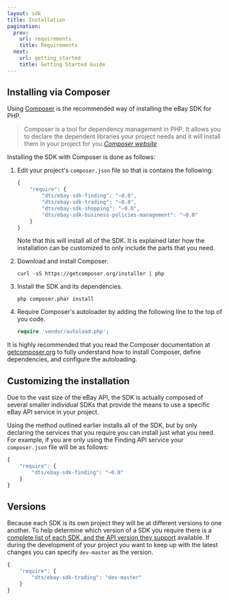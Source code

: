 ```yaml
---
layout: sdk
title: Installation
pagination:
  prev:
    url: requirements
    title: Requirements
  next:
    url: getting_started
    title: Getting Started Guide
---
```

## Installing via Composer

Using [Composer](http://getcomposer.org) is the recommended way of installing the eBay SDK for PHP.

<blockquote>
Composer is a tool for dependency management in PHP. It allows you to declare the dependent libraries your project needs and it will install them in your project for you.<cite><a href="http://getcomposer.org">Composer website</a></cite>
</blockquote>

Installing the SDK with Composer is done as follows:

  1. Edit your project's `composer.json` file so that is contains the following:

     ```javascript
     {
         "require": {
             "dts/ebay-sdk-finding": "~0.0",
             "dts/ebay-sdk-trading": "~0.0",
             "dts/ebay-sdk-shopping": "~0.0",
             "dts/ebay-sdk-business-policies-management": "~0.0"
         }
     }
     ```

     Note that this will install all of the SDK. It is explained later how the installation can be customized to only include the parts that you need.

  1. Download and install Composer.

     ```
     curl -sS https://getcomposer.org/installer | php
     ```

  1. Install the SDK and its dependencies.

     ```
     php composer.phar install
     ```

  1. Require Composer's autoloader by adding the following line to the top of you code.

     ```php
     require 'vendor/autoload.php';
     ```

It is highly recommended that you read the Composer documentation at [getcomposer.org](http://getcomposer.org) to fully understand how to install Composer, define dependencies, and configure the autoloading.

## Customizing the installation

Due to the vast size of the eBay API, the SDK is actually composed of several smaller individual SDKs that provide the means to use a specific eBay API service in your project.

Using the method outlined earlier installs all of the SDK, but by only declaring the services that you require you can install just what you need. For example, if you are only using the Finding API service your `composer.json` file will be as follows:

```javascript
{
    "require": {
        "dts/ebay-sdk-finding": "~0.0"
    }
}
```

## Versions

Because each SDK is its own project they will be at different versions to one another. To help determine which version of a SDK you require there is a [complete list of each SDK, and the API version they support](/sdk/guides/versions.html) available. If during the development of your project you want to keep up with the latest changes you can specify `dev-master` as the version.

```javascript
{
    "require": {
        "dts/ebay-sdk-trading": "dev-master"
    }
}
```

